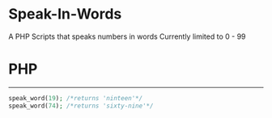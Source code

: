 # Speak-In-Words
A PHP Scripts that speaks numbers in words
Currently limited to 0 - 99


# PHP
* * * *
```php
speak_word(19); /*returns 'ninteen'*/
speak_word(74); /*returns 'sixty-nine'*/
```
